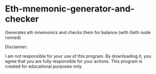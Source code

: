 # Eth-mnemonic-generator-and-checker
Generates eth mnemonics and checks them for balance (with Geth node runned)

Disclaimer:

I am not responsible for your use of this program. By downloading it, you agree that you are fully responsible for your actions. This program is created for educational purposes only.
